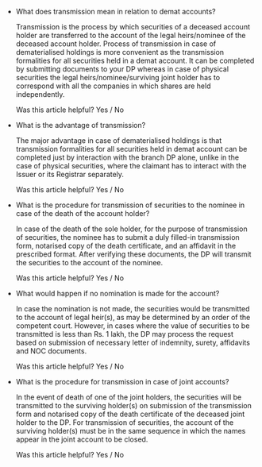 *   What does transmission mean in relation to demat accounts?
    
    Transmission is the process by which securities of a deceased account holder are transferred to the account of the legal heirs/nominee of the deceased account holder. Process of transmission in case of dematerialised holdings is more convenient as the transmission formalities for all securities held in a demat account. It can be completed by submitting documents to your DP whereas in case of physical securities the legal heirs/nominee/surviving joint holder has to correspond with all the companies in which shares are held independently.
    
    Was this article helpful? Yes / No
    
*   What is the advantage of transmission?
    
    The major advantage in case of dematerialised holdings is that transmission formalities for all securities held in demat account can be completed just by interaction with the branch DP alone, unlike in the case of physical securities, where the claimant has to interact with the Issuer or its Registrar separately.
    
    Was this article helpful? Yes / No
    
*   What is the procedure for transmission of securities to the nominee in case of the death of the account holder?
    
    In case of the death of the sole holder, for the purpose of transmission of securities, the nominee has to submit a duly filled-in transmission form, notarised copy of the death certificate, and an affidavit in the prescribed format. After verifying these documents, the DP will transmit the securities to the account of the nominee.
    
    Was this article helpful? Yes / No
    
*   What would happen if no nomination is made for the account?
    
    In case the nomination is not made, the securities would be transmitted to the account of legal heir(s), as may be determined by an order of the competent court. However, in cases where the value of securities to be transmitted is less than Rs. 1 lakh, the DP may process the request based on submission of necessary letter of indemnity, surety, affidavits and NOC documents.
    
    Was this article helpful? Yes / No
    
*   What is the procedure for transmission in case of joint accounts?
    
    In the event of death of one of the joint holders, the securities will be transmitted to the surviving holder(s) on submission of the transmission form and notarised copy of the death certificate of the deceased joint holder to the DP. For transmission of securities, the account of the surviving holder(s) must be in the same sequence in which the names appear in the joint account to be closed.
    
    Was this article helpful? Yes / No